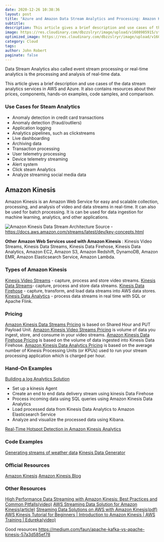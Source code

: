 ```yaml
---
date: 2020-12-26 10:38:36
layout: post
title: "Azure and Amazon Data Stream Analytics and Processing: Amazon Kinesis, Azure Stream Analytics and  Azure Event Hub"
subtitle:
description: This article gives a brief description and use cases of the data stream analytics services in AWS and Azure. It also contains resources about their prices, components, hands-on examples, code samples, and comparison.
image: https://res.cloudinary.com/dbzzslryr/image/upload/v1608985915/stream%20analytics/streams.png
optimized_image: https://res.cloudinary.com/dbzzslryr/image/upload/v1608985915/stream%20analytics/streams.png
category: Cloud
tags:
author: John Robert
paginate: false
---
```


Data Stream Analytics also called event stream processing or real-time analytics is the processing and analysis of real-time data. 

This article gives a brief description and use cases of the data stream analytics services in AWS and Azure. It also contains resources about their prices, components, hands-on examples, code samples, and comparison.

### Use Cases for Steam Analytics 

* Anomaly detection in credit card transactions
* Anomaly detection (fraud/outliers)
* Application logging
* Analytics pipelines, such as clickstreams
* Live dashboarding
* Archiving data
* Transaction processing
* User telemetry processing
* Device telemetry streaming
* Alert system 
* Click steam Analytics
* Analyze streaming social media data


## Amazon Kinesis 
Amazon Kinesis is an Amazon Web Service for easy and scalable collection, processing, and analysis of video and data streams in real-time. It can also be used for batch processing. It is can be used for data ingestion for machine learning, analytics, and other applications.

![Amazon Kinesis Data Stream Architecture](https://res.cloudinary.com/dbzzslryr/image/upload/v1608984421/stream%20analytics/kinesis_architecture.png "Amazon Kinesis Data Stream Architecture")
Source - https://docs.aws.amazon.com/streams/latest/dev/key-concepts.html

**Other Amazon Web Services used with Amazon Kinesis** : Kinesis Video Streams, Kinesis Data Streams, Kinesis Data Firehose, Kinesis Data Analytics, Amazon EC2, Amazon S3, Amazon Redshift, DynamoDB, Amazon EMR, Amazon Elasticsearch Service, Amazon Lambda. 

### Types of Amazon Kinesis
[Kinesis Video Streams](https://docs.aws.amazon.com/kinesisvideostreams/latest/dg/what-is-kinesis-video.html) - capture, process and store video streams.
[Kinesis Data Streams](https://docs.aws.amazon.com/streams/latest/dev/introduction.html)- capture, process and store data streams. 
[Kinesis Data Firehose](https://docs.aws.amazon.com/firehose/latest/dev/what-is-this-service.html) - capture, transform, and load data streams into AWS data stores.
[Kinesis Data Analytics](https://docs.aws.amazon.com/kinesisanalytics/latest/dev/what-is.html) - process data streams in real time with SQL or Apache Flink.   



### Pricing
[Amazon Kinesis Data Streams Pricing](https://aws.amazon.com/kinesis/data-streams/pricing/) is based on Shared Hour and PUT Payload Unit.
[Amazon Kinesis Video Streams Pricing](https://aws.amazon.com/kinesis/video-streams/pricing/) is volume of data you ingest, store, and consume in your video streams.
[Amazon Kinesis Data Firehose Pricing](https://aws.amazon.com/kinesis/data-firehose/pricing/) is based on the volume of data ingested into Kinesis Data Firehose.
[Amazon Kinesis Data Analytics Pricing](https://aws.amazon.com/kinesis/data-analytics/pricing/) is based on the average number of Kinesis Processing Units (or KPUs) used to run your stream processing application which is charged per hour.


### Hand-On Examples
[Building a log Analytics Solution](https://aws.amazon.com/getting-started/hands-on/build-log-analytics-solution/)
* Set up a kinesis Agent
* Create an end to end data delivery stream using kinesis Data Firehose 
* Process incoming data using SQL queries using Amazon Kinesis Data Analytics 
* Load processed data from Kinesis Data Analytics to Amazon Elasticsearch Service
* Analyze and visualize the processed data using Kibana.

[Real-Time Hotspot Detection in Amazon Kinesis Analytics](https://aws.amazon.com/blogs/aws/real-time-hotspot-detection-in-amazon-kinesis-analytics/)


### Code Examples 
[Generating streams of weather data](https://github.com/amazon-archives/aws-weathergen)
[Kinesis Data Generator](https://github.com/awslabs/amazon-kinesis-data-generator)

### Official Resources
[Amazon Kinesis](https://aws.amazon.com/kinesis/) 
[Amazon Kinesis Blog](https://aws.amazon.com/blogs/big-data/category/analytics/amazon-kinesis/)


### Other Resources 

[High Performance Data Streaming with Amazon Kinesis: Best Practices and Common Pitfalls(video)](https://www.youtube.com/watch?v=MELPeni0p04&ab_channel=AmazonWebServices)
[AWS Streaming Data Solution for Amazon Kinesis(article)](https://aws.amazon.com/solutions/implementations/aws-streaming-data-solution-for-amazon-kinesis/)
[Streaming Data Solutions on AWS with Amazon Kinesis(pdf)](https://d0.awsstatic.com/whitepapers/whitepaper-streaming-data-solutions-on-aws-with-amazon-kinesis.pdf)
[AWS Kinesis Tutorial for Beginners | Introduction to Amazon Kinesis | AWS Training | Edureka(video)](https://www.youtube.com/watch?v=rYbS5ihk_xg&ab_channel=edureka%21)


Good resources 
https://medium.com/faun/apache-kafka-vs-apache-kinesis-57a3d585ef78


